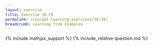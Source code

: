 ```yaml
---
layout: exercise
title: Exercise 18.29
permalink: /concept-learning-exercises/18-29/
breadcrumb: Learning from Examples
---
```


{% include mathjax_support %}
{% include_relative question.md %}
